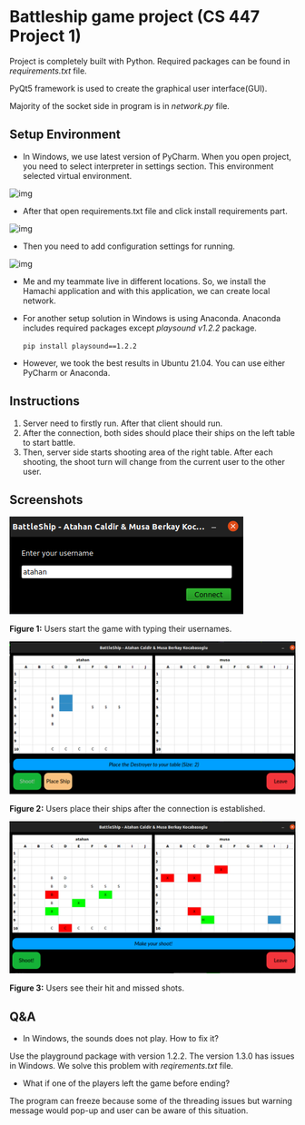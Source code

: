 # Battleship game project (CS 447 Project 1)

Project is completely built with Python. Required packages can be found in *requirements.txt* file.

PyQt5 framework is used to create the graphical user interface(GUI).

Majority of the socket side in program is in *network.py* file.

## Setup Environment

- In Windows, we use latest version of PyCharm. When you open project, you need to select interpreter in settings section. This environment selected virtual environment.

![img](https://cdn.discordapp.com/attachments/643911737837617192/914499655834955837/unknown.png)

- After that open requirements.txt file and click install requirements part.

![img](https://cdn.discordapp.com/attachments/643911737837617192/914500371827818506/unknown.png)

- Then you need to add configuration settings for running.

![img](https://cdn.discordapp.com/attachments/643911737837617192/914501369027764244/unknown.png)

- Me and my teammate live in different locations. So, we install the Hamachi application and with this application, we can create local network.

- For another setup solution in Windows is using Anaconda. Anaconda includes required packages except *playsound v1.2.2* package.

  `pip install playsound==1.2.2`

- However, we took the best results in Ubuntu 21.04. You can use either PyCharm or Anaconda.

## Instructions

1. Server need to firstly run. After that client should run.
2. After the connection, both sides should place their ships on the left table to start battle.
3. Then, server side starts shooting area of the right table. After each shooting, the shoot turn will change from the current user to the other user.

## Screenshots

![img](./Screenshots/1.png)

**Figure 1:** Users start the game with typing their usernames.



![img](./Screenshots/2.png)

**Figure 2:** Users place their ships after the connection is established.



![img](./Screenshots/3.png)

**Figure 3:** Users see their hit and missed shots.



## Q&A

* In Windows, the sounds does not play. How to fix it?

 Use the playground package with version 1.2.2. The version 1.3.0 has issues in Windows. We solve this problem with *reqirements.txt* file. 

- What if one of the players left the game before ending?

The program can freeze because some of the threading issues but warning message would pop-up and user can be aware of this situation.